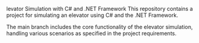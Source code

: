 levator Simulation with C# and .NET Framework
This repository contains a project for simulating an elevator using C# and the .NET Framework.

The main branch includes the core functionality of the elevator simulation, handling various scenarios as specified in the project requirements.
